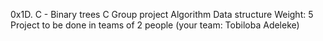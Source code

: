 0x1D. C - Binary trees
C
Group project
Algorithm
Data structure
Weight: 5
Project to be done in teams of 2 people (your team: Tobiloba Adeleke)

